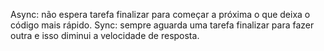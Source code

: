 Async:  não espera tarefa finalizar para começar a próxima o que deixa o código mais rápido.
Sync: sempre aguarda uma tarefa finalizar para fazer outra e isso diminui a velocidade de resposta.